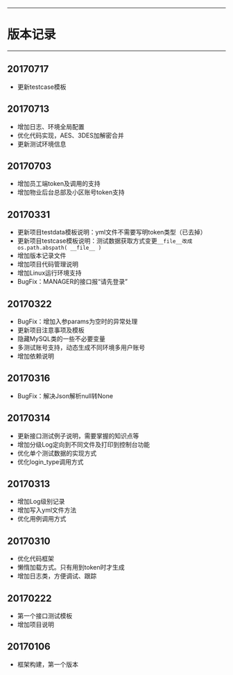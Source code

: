 ----

# 版本记录

----


## 20170717

* 更新testcase模板


## 20170713

* 增加日志、环境全局配置
* 优化代码实现，AES、3DES加解密合并
* 更新测试环境信息

## 20170703

* 增加员工端token及调用的支持
* 增加物业后台总部及小区账号token支持

## 20170331


* 更新项目testdata模板说明：yml文件不需要写明token类型（已去掉）
* 更新项目testcase模板说明：测试数据获取方式变更``__file__改成os.path.abspath( __file__ )``
* 增加版本记录文件
* 增加项目代码管理说明
* 增加Linux运行环境支持
* BugFix：MANAGER的接口报“请先登录”

## 20170322

* BugFix：增加入参params为空时的异常处理
* 更新项目注意事项及模板
* 隐藏MySQL类的一些不必要变量
* 多测试账号支持，动态生成不同环境多用户账号
* 增加依赖说明

## 20170316

* BugFix：解决Json解析null转None


## 20170314

* 更新接口测试例子说明，需要掌握的知识点等
* 增加分级Log定向到不同文件及打印到控制台功能
* 优化单个测试数据的实现方式
* 优化login_type调用方式

## 20170313

* 增加Log级别记录
* 增加写入yml文件方法
* 优化用例调用方式

## 20170310

* 优化代码框架
* 懒惰加载方式。只有用到token时才生成
* 增加日志类，方便调试、跟踪

## 20170222

* 第一个接口测试模板
* 增加项目说明


## 20170106

* 框架构建，第一个版本

